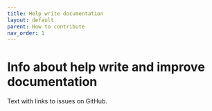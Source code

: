 ```yaml
---
title: Help write documentation
layout: default
parent: How to contribute
nav_order: 1
---
```


# Info about help write and improve documentation

Text with links to issues on GitHub.

